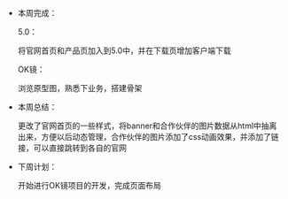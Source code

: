 - 本周完成：

  5.0：

  将官网首页和产品页加入到5.0中，并在下载页增加客户端下载

  OK镜：

  浏览原型图，熟悉下业务，搭建骨架

- 本周总结：

  更改了官网首页的一些样式，将banner和合作伙伴的图片数据从html中抽离出来，方便以后动态管理，合作伙伴的图片添加了css动画效果，并添加了链接，可以直接跳转到各自的官网

- 下周计划：

  开始进行OK镜项目的开发，完成页面布局